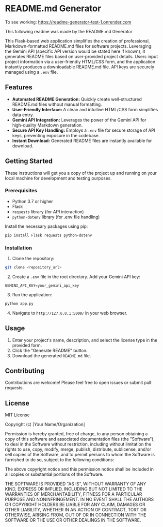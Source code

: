 # README.md Generator

To see working: https://readme-generator-test-1.onrender.com

This following readme was made by the README.md Generator

This Flask-based web application simplifies the creation of professional, Markdown-formatted README.md files for software projects.  Leveraging the Gemini API (specific API version would be stated here if known), it generates README files based on user-provided project details. Users input project information via a user-friendly HTML/CSS form, and the application instantly produces a downloadable README.md file.  API keys are securely managed using a `.env` file.


## Features

* **Automated README Generation:** Quickly create well-structured README.md files without manual formatting.
* **User-Friendly Interface:**  A clean and intuitive HTML/CSS form simplifies data entry.
* **Gemini API Integration:** Leverages the power of the Gemini API for high-quality Markdown generation.
* **Secure API Key Handling:** Employs a `.env` file for secure storage of API keys, preventing exposure in the codebase.
* **Instant Download:** Generated README files are instantly available for download.


## Getting Started

These instructions will get you a copy of the project up and running on your local machine for development and testing purposes.

### Prerequisites

* Python 3.7 or higher
* Flask
* `requests` library (for API interaction)
* `python-dotenv` library (for .env file handling)

Install the necessary packages using pip:

```bash
pip install Flask requests python-dotenv
```

### Installation

1. Clone the repository:

```bash
git clone <repository_url>
```

2. Create a `.env` file in the root directory.  Add your Gemini API key:

```
GEMINI_API_KEY=your_gemini_api_key
```

3. Run the application:

```bash
python app.py
```

4. Navigate to `http://127.0.0.1:5000/` in your web browser.


## Usage

1. Enter your project's name, description, and select the license type in the provided form.
2. Click the "Generate README" button.
3. Download the generated `README.md` file.


## Contributing

Contributions are welcome! Please feel free to open issues or submit pull requests.


## License

MIT License

Copyright (c) [Your Name/Organization]

Permission is hereby granted, free of charge, to any person obtaining a copy of this software and associated documentation files (the "Software"), to deal in the Software without restriction, including without limitation the rights to use, copy, modify, merge, publish, distribute, sublicense, and/or sell copies of the Software, and to permit persons to whom the Software is furnished to do so, subject to the following conditions:

The above copyright notice and this permission notice shall be included in all copies or substantial portions of the Software.

THE SOFTWARE IS PROVIDED "AS IS", WITHOUT WARRANTY OF ANY KIND, EXPRESS OR IMPLIED, INCLUDING BUT NOT LIMITED TO THE WARRANTIES OF MERCHANTABILITY, FITNESS FOR A PARTICULAR PURPOSE AND NONINFRINGEMENT. IN NO EVENT SHALL THE AUTHORS OR COPYRIGHT HOLDERS BE LIABLE FOR ANY CLAIM, DAMAGES OR OTHER LIABILITY, WHETHER IN AN ACTION OF CONTRACT, TORT OR OTHERWISE, ARISING FROM, OUT OF OR IN CONNECTION WITH THE SOFTWARE OR THE USE OR OTHER DEALINGS IN THE SOFTWARE.

